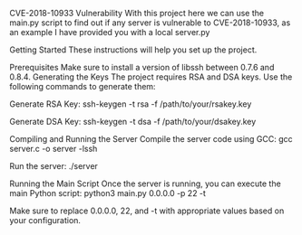 CVE-2018-10933 Vulnerability
With this project here we can use the main.py script to find out if any server is vulnerable to CVE-2018-10933, as an example I have provided you with a local server.py

Getting Started
These instructions will help you set up the project.

Prerequisites
Make sure to install a version of libssh between 0.7.6 and 0.8.4.
Generating the Keys
The project requires RSA and DSA keys. Use the following commands to generate them:

Generate RSA Key:
ssh-keygen -t rsa -f /path/to/your/rsakey.key

Generate DSA Key:
ssh-keygen -t dsa -f /path/to/your/dsakey.key

Compiling and Running the Server
Compile the server code using GCC:
gcc server.c -o server -lssh

Run the server:
./server

Running the Main Script
Once the server is running, you can execute the main Python script:
python3 main.py 0.0.0.0 -p 22 -t

Make sure to replace 0.0.0.0, 22, and -t with appropriate values based on your configuration.
